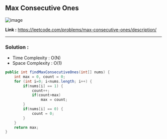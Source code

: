 ## Max Consecutive Ones 

![image](https://user-images.githubusercontent.com/23376002/225018321-f582dafe-57a1-4588-9f40-7738e86d6fb5.png)

**Link :** https://leetcode.com/problems/max-consecutive-ones/description/

------------------------------------------------------------------------------------------------------------------------------------------------------

### Solution : 

- Time Complexity : O(N)
- Space Complexity : O(1)


```java
public int findMaxConsecutiveOnes(int[] nums) {
    int max = 0, count = 0;
    for (int i=0; i<nums.length; i++) {
        if(nums[i] == 1) {
            count++;
            if(count>max)
                max = count;
        }
        if(nums[i] == 0) {
            count = 0;
        }
    }
    return max;
}

```


